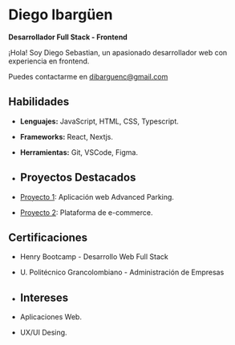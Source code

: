 # Diego Ibargüen
**Desarrollador Full Stack - Frontend**

¡Hola! Soy Diego Sebastian, un apasionado desarrollador web con experiencia en frontend.

Puedes contactarme en [dibarguenc@gmail.com](mailto:dibarguenc@gmail.com)

## Habilidades
- **Lenguajes:** JavaScript, HTML, CSS, Typescript.
- **Frameworks:** React, Nextjs. 
- **Herramientas:** Git, VSCode, Figma.

- ## Proyectos Destacados
- [Proyecto 1](https://advanced-parking.vercel.app/): Aplicación web Advanced Parking.
- [Proyecto 2](https://github.com/DIbarguenCurrea/Project_E-commerce_Technology): Plataforma de e-commerce.

## Certificaciones
- Henry Bootcamp - Desarrollo Web Full Stack
- U. Politécnico Grancolombiano - Administración de Empresas

- ## Intereses
- Aplicaciones Web.
- UX/UI Desing.
